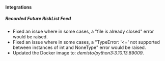 
#### Integrations

##### Recorded Future RiskList Feed

- Fixed an issue where in some cases, a "file is already closed" error would be raised.
- Fixed an issue where in some cases, a "TypeError: '<=' not supported between instances of int and NoneType" error would be raised.
- Updated the Docker image to: *demisto/python3:3.10.13.89009*.

